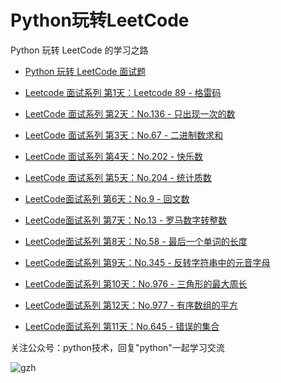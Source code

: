 # Python玩转LeetCode
Python 玩转 LeetCode 的学习之路

- [Python 玩转 LeetCode 面试题](http://www.justdopython.com/category/#/Leetcode面试题)

- [Leetcode 面试系列 第1天：Leetcode 89 - 格雷码](http://www.justdopython.com/2019/09/09/python-leetcode89-gary-code/)

- [LeetCode 面试系列 第2天：No.136 - 只出现一次的数](http://www.justdopython.com/2019/09/13/python-leetcode136-single-number/)

- [LeetCode 面试系列 第3天：No.67 - 二进制数求和](http://www.justdopython.com/2019/09/14/python-leetcode67-add-binary/)

- [LeetCode 面试系列 第4天：No.202 - 快乐数](http://www.justdopython.com/2019/09/28/python-leetcode202-happy-number/)

- [LeetCode 面试系列 第5天：No.204 - 统计质数](http://www.justdopython.com/2019/10/04/python-leetcode204-count-primes/)

- [LeetCode面试系列 第6天：No.9 - 回文数](http://www.justdopython.com/2019/10/19/python-leetcode9-palindrome-number/)

- [LeetCode面试系列 第7天：No.13 - 罗马数字转整数](http://www.justdopython.com/2019/10/26/python-leetcode13-roman-to-integer/)

- [LeetCode面试系列 第8天：No.58 - 最后一个单词的长度](http://www.justdopython.com/2019/10/30/python-leetcode58-length-of-last-word/)

- [LeetCode面试系列 第9天：No.345 - 反转字符串中的元音字母](http://www.justdopython.com/2019/11/13/leetcode345-reverse-vowels-of-a-string/)

- [LeetCode面试系列 第10天：No.976 - 三角形的最大周长](http://www.justdopython.com/2019/11/20/leetcode976-largest-perimeter-triangle/)

- [LeetCode面试系列 第12天：No.977 - 有序数组的平方](http://www.justdopython.com/2019/11/25/python-leetcode977-squares-of-a-sorted-array/)

- [LeetCode面试系列 第11天：No.645 - 错误的集合](http://www.justdopython.com/2019/11/25/python-leetcode645-set-mismatch/)


关注公众号：python技术，回复"python"一起学习交流

![gzh](http://www.justdopython.com/assets/images/wechat-qcode.jpg)
